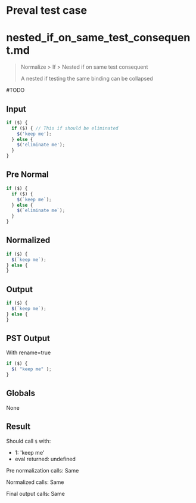 # Preval test case

# nested_if_on_same_test_consequent.md

> Normalize > If > Nested if on same test consequent
>
> A nested if testing the same binding can be collapsed

#TODO

## Input

`````js filename=intro
if ($) {
  if ($) { // This if should be eliminated
    $('keep me');
  } else {
    $('eliminate me');
  }
}
`````

## Pre Normal

`````js filename=intro
if ($) {
  if ($) {
    $(`keep me`);
  } else {
    $(`eliminate me`);
  }
}
`````

## Normalized

`````js filename=intro
if ($) {
  $(`keep me`);
} else {
}
`````

## Output

`````js filename=intro
if ($) {
  $(`keep me`);
} else {
}
`````

## PST Output

With rename=true

`````js filename=intro
if ($) {
  $( "keep me" );
}
`````

## Globals

None

## Result

Should call `$` with:
 - 1: 'keep me'
 - eval returned: undefined

Pre normalization calls: Same

Normalized calls: Same

Final output calls: Same
